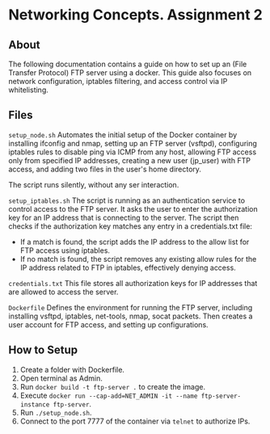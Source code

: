 # Networking Concepts. Assignment 2
## About
The following documentation contains a guide on how to set up an (File Transfer Protocol) FTP server using a docker. This guide also focuses on network configuration, iptables filtering, and access control via IP whitelisting.

## Files
`setup_node.sh`
Automates the initial setup of the Docker container by installing ifconfig and nmap, 
setting up an FTP server (vsftpd), configuring iptables rules to disable ping via ICMP from any host, 
allowing FTP access only from specified IP addresses, creating a new user (jp_user) with FTP access, 
and adding two files in the user's home directory. 

The script runs silently, without any ser interaction.

`setup_iptables.sh`
The script is running as an authentication service to control access to the FTP server. 
It asks the user to enter the authorization key for an IP address that is connecting to the server. 
The script then checks if the authorization key matches any entry in a credentials.txt file:
- If a match is found, the script adds the IP address to the allow list for FTP access using iptables. 
- If no match is found, the script removes any existing allow rules for the IP address related to FTP in iptables, effectively denying access.

`credentials.txt`
This file stores all authorization keys for IP addresses that are allowed to access the server.

`Dockerfile`
Defines the environment for running the FTP server, including installing vsftpd, iptables, net-tools, nmap, socat packets.
Then creates a user account for FTP access, and setting up configurations.

## How to Setup
1. Create a folder with Dockerfile.
2. Open terminal as Admin.
3. Run `docker build -t ftp-server .` to create the image.
4. Execute `docker run --cap-add=NET_ADMIN -it --name ftp-server-instance ftp-server`.
5. Run `./setup_node.sh`.
6. Connect to the port 7777 of the container via `telnet` to authorize IPs. 

